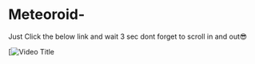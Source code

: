 # Meteoroid-
Just Click the below link  and wait 3 sec dont forget to scroll in and out😎

[![Video Title](C:\Users\Suyash\Videos\Captures)

